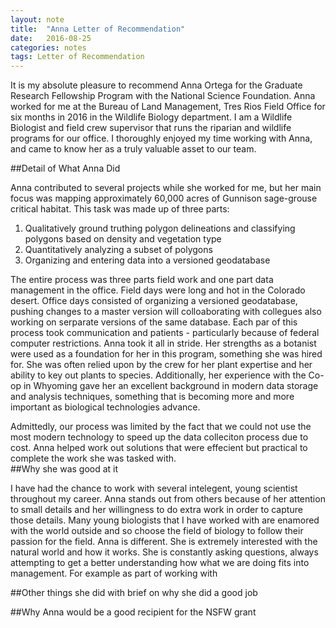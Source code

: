 ```yaml
---
layout: note
title:  "Anna Letter of Recommendation"
date:   2016-08-25
categories: notes 
tags: Letter of Recommendation
---
```



It is my absolute pleasure to recommend Anna Ortega for the Graduate Research Fellowship Program with the National Science Foundation.  Anna worked for me at the Bureau of Land Management, Tres Rios Field Office for six months in 2016 in the Wildlife Biology department.  I am a Wildlife Biologist and field crew supervisor that runs the riparian and wildlife programs for our office.  I thoroughly enjoyed my time working with Anna, and came to know her as a truly valuable asset to our team.    

##Detail of What Anna Did

Anna contributed to several projects while she worked for me, but her main focus was mapping approximately 60,000 acres of Gunnison sage-grouse critical habitat. This task was made up of three parts: 

1. Qualitatively ground truthing polygon delineations and classifying polygons based on density and vegetation type
2. Quantitatively analyzing a subset of polygons
3. Organizing and entering data into a versioned geodatabase

The entire process was three parts field work and one part data management in the office.  Field days were long and hot in the Colorado desert.  Office days consisted of organizing a versioned geodatabase, pushing changes to a master version will colloaborating with collegues also working on serparate versions of the same database.  Each par of this process took communication and patients - particularly because of federal computer restrictions. Anna took it all in stride.  Her strengths as a botanist were used as a foundation for her in this program, something she was hired for.  She was often relied upon by the crew for her plant expertise and her ability to key out plants to species. Additionally, her experience with the Co-op in Whyoming gave her an excellent background in modern data storage and analysis techniques, something that is becoming more and more important as biological technologies advance. 

Admittedly, our process was limited by the fact that we could not use the most modern technology to speed up the data colleciton process due to cost.  Anna helped work out solutions that were effecient but practical to complete the work she was tasked with.   
##Why she was good at it

I have had the chance to work with several intelegent, young scientist throughout my career.  Anna stands out from others because of her attention to small details and her willingness to do extra work in order to capture those details.  Many  young biologists that I have worked with are enamored with the world outside and so choose the field of biology to follow their passion for the field.  Anna is different.  She  is extremely interested with the natural world and how it works.  She is constantly asking questions, always attempting to get a better understanding how what we are doing fits into management.  For example as part of working with  

##Other things she did with brief on why she did a good job

##Why Anna would be a good recipient for the NSFW grant




